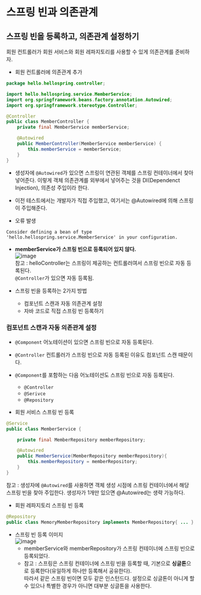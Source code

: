 <h1>스프링 빈과 의존관계</h1>  
  
  
<h2>스프링 빈을 등록하고, 의존관계 설정하기</h2>  
회원 컨트롤러가 회원 서비스와 회원 레파지토리를 사용할 수 있게 의존관계를 준비하자.  
  
- 회원 컨트롤러에 의존관계 추가  
```java
package hello.hellospring.controller;

import hello.hellospring.service.MemberService;
import org.springframework.beans.factory.annotation.Autowired;
import org.springframework.stereotype.Controller;

@Controller
public class MemberController {
    private final MemberService memberService;

    @Autowired
    public MemberController(MemberService memberService) {
        this.memberService = memberService;
    }
}
```    
  - 생성자에 `@Autowired`가 있으면 스프링이 연관된 객체를 스프링 컨테이너에서 찾아 넣어준다. 이렇게 객체 의존관계를 외부에서 넣어주는 것을 DI(Dependenct Injection), 의존성 주입이라 한다.
  - 이전 테스트에서는 개발자가 직접 주입했고, 여기서는 @Autowired에 의해 스프링이 주입해준다.
  
- 오류 발생  
```
Consider defining a bean of type 'hello.hellospring.service.MemberService' in your configuration.
```  
  
- <b>memberService가 스프링 빈으로 등록되어 있지 않다.</b>  
![image](https://user-images.githubusercontent.com/34119641/130743240-c0984ec2-7311-496e-978a-a57f454d3557.png)  
  참고 : helloController는 스프링이 제공하는 컨트롤러여서 스프링 빈으로 자동 등록된다.  
  `@Controller`가 있으면 자동 등록됨.  
  
- 스프링 빈을 등록하는 2가지 방법
  - 컴포넌트 스캔과 자동 의존관계 설정
  - 자바 코드로 직접 스프링 빈 등록하기
  
<h3>컴포넌트 스캔과 자동 의존관계 설정</h3>  
  
- `@Component` 어노테이션이 있으면 스프링 빈으로 자동 등록된다.
- `@Controller` 컨트롤러가 스프링 빈으로 자동 등록된 이유도 컴포넌트 스캔 때문이다.
  
- `@Component`를 포함하는 다음 어노테이션도 스프링 빈으로 자동 등록된다.  
  - `@Controller`
  - `@Serivce`
  - `@Repository`  
  
- 회원 서비스 스프링 빈 등록  
```java
@Service
public class MemberService {

    private final MemberRepository memberRepository;

    @Autowired
    public MemberService(MemberRepository memberRepository){
        this.memberRepository = memberRepository;
    }
}
```  
참고 : 생성자에 `@Autowired`를 사용하면 객체 생성 시점에 스프링 컨테이너에서 해당 스프링 빈을 찾아 주입한다. 생성자가 1개만 있으면 @Autowired는 생략 가능하다.  
  
- 회원 레파지토리 스프링 빈 등록  
```java
@Repository
public class MemoryMemberRepository implements MemberRepository{ ... }
```  
  
- 스프링 빈 등록 이미지  
![image](https://user-images.githubusercontent.com/34119641/130744320-79a10686-f616-47de-ac74-8e000546f9bd.png)  
  - memberService와 memberRepository가 스프링 컨테이너에 스프링 빈으로 등록되었다.  
  - 참고 : 스프링은 스프링 컨테이너에 스프링 빈을 등록할 때, 기본으로 <b>싱글톤</b>으로 등록한다(유일하게 하나만 등록해서 공유한다).  
    따라서 같은 스프링 빈이면 모두 같은 인스턴드다. 설정으로 싱글톤이 아니게 할 수 있으나 특별한 경우가 아니면 대부분 싱글톤을 사용한다.  
  

  
